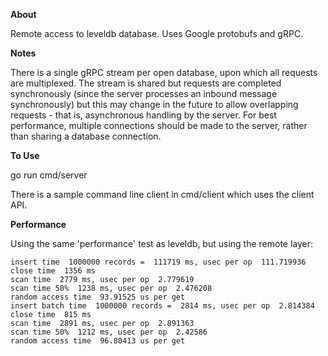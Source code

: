 **About**

Remote access to leveldb database. Uses Google protobufs and gRPC.

**Notes**

There is a single gRPC stream per open database,
upon which all requests are multiplexed. The stream is shared but requests are completed synchronously (since the server processes an inbound message synchronously) but this may change in the future to allow overlapping requests - that is, asynchronous handling
by the server. For best performance, multiple connections should be made to the server, rather than sharing a database connection.

**To Use**

go run cmd/server

There is a sample command line client in cmd/client which uses the client API.

**Performance**

Using the same 'performance' test as leveldb, but using the remote layer:

```
insert time  1000000 records =  111719 ms, usec per op  111.719936
close time  1356 ms
scan time  2779 ms, usec per op  2.779619
scan time 50%  1238 ms, usec per op  2.476208
random access time  93.91525 us per get
insert batch time  1000000 records =  2814 ms, usec per op  2.814384
close time  815 ms
scan time  2891 ms, usec per op  2.891363
scan time 50%  1212 ms, usec per op  2.42586
random access time  96.80413 us per get
```
